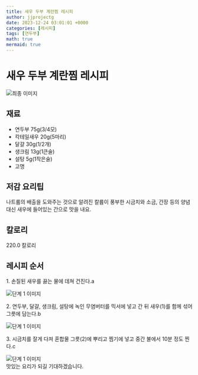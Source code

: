 ```yaml
---
title: 새우 두부 계란찜 레시피
author: jjprojectg
date: 2023-12-24 03:01:01 +0000
categories: [레시피]
tags: [연두부]
math: true
mermaid: true
---
```

<meta name="og:type" content="website"/>
<meta charset="UTF-8"/>
<div class="header">
  <h1>새우 두부 계란찜 레시피</h1>
</div>

<div class="container my-4">
  <div class="row">
    <div class="col-12 col-md-6">
      <div class="recipe-image">
        <img src="http://www.foodsafetykorea.go.kr/uploadimg/cook/10_00028_2.png" class="step-image" alt="최종 이미지"/>
      </div>
    </div>
    <div class="col-12 col-md-6">
      <div class="ingredients">
        <h2>재료</h2>
        <ul class="card">
          <li> 연두부 75g(3/4모) </li>
          <li>  칵테일새우 20g(5마리) </li>
          <li>  달걀 30g(1/2개) </li>
          <li>  생크림 13g(1큰술) </li>
          <li>  설탕 5g(1작은술) </li>
          <li> 고명 </li>
</ul>
      </div>
    </div>
    <div class="col-12 col-md-6">
      <div class="ingredients">
        <h2>저감 요리팁</h2>
        <div class="card"> 
          <p>
            나트륨의 배출을 도와주는 것으로 알려진 칼륨이 풍부한 시금치와 소금, 간장 등의 양념 대신 새우에 들어있는 간으로 맛을 내요.
          </p>
        </div>
      </div>
      <div class="ingredients">
        <h2>칼로리</h2>
        <div class="card"> 
          <p>
            220.0 칼로리
          </p>
        </div>
      </div>
    </div>
  </div>

  <h2 class="my-4">레시피 순서</h2>
  <div class="card recipe-card">
    <div class="card-body recipe-step">
      <p class="card-text step-description">1. 손질된 새우를 끓는 물에 데쳐 건진다.a</p>
      <img src="http://www.foodsafetykorea.go.kr/uploadimg/cook/20_00028_1.png" alt="단계 1 이미지" class="step-image"/>
    </div>
  </div>
  <div class="card recipe-card">
    <div class="card-body recipe-step">
      <p class="card-text step-description">2. 연두부, 달걀, 생크림, 설탕에 녹인 무염버터를 믹서에 넣고 간 뒤 새우(1)를 함께 섞어 그릇에 담는다.b</p>
      <img src="http://www.foodsafetykorea.go.kr/uploadimg/cook/20_00028_2.png" alt="단계 1 이미지" class="step-image"/>
    </div>
  </div>
  <div class="card recipe-card">
    <div class="card-body recipe-step">
      <p class="card-text step-description">3. 시금치를 잘게 다져 혼합물 그릇(2)에 뿌리고 찜기에 넣고 중간 불에서 10분 정도 찐다.c</p>
      <img src="http://www.foodsafetykorea.go.kr/uploadimg/cook/20_00028_3.png" alt="단계 1 이미지" class="step-image"/>
    </div>
  </div>

</div>
맛있는 요리가 되길 기대하겠습니다.
